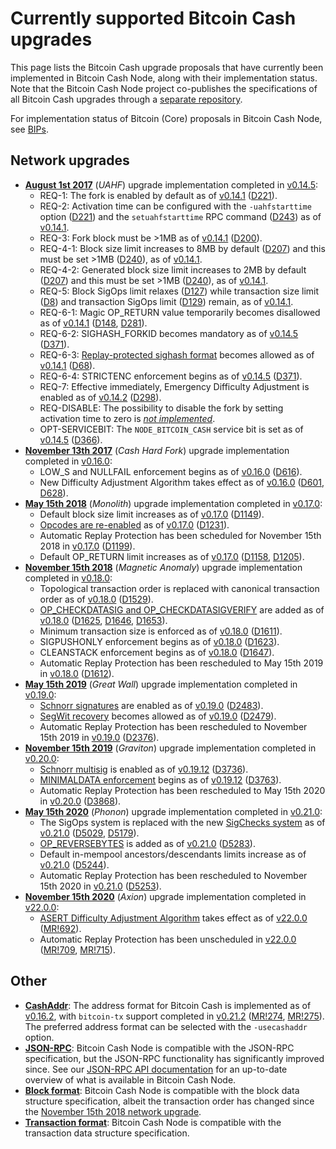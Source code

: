 Currently supported Bitcoin Cash upgrades
=========================================

This page lists the Bitcoin Cash upgrade proposals that have currently been
implemented in Bitcoin Cash Node, along with their implementation status. Note
that the Bitcoin Cash Node project co-publishes the specifications of all Bitcoin
Cash upgrades through a [separate repository](https://upgradespecs.bitcoincashnode.org).

For implementation status of Bitcoin (Core) proposals in Bitcoin Cash Node,
see [BIPs](bips.md).

Network upgrades
----------------

* **[August 1st 2017](https://upgradespecs.bitcoincashnode.org/uahf-technical-spec/)** (*UAHF*) upgrade implementation completed in [v0.14.5](release-notes/release-notes-0.14.5.md):
    * REQ-1: The fork is enabled by default as of [v0.14.1](release-notes/release-notes-0.14.1.md) ([D221](https://gitlab.com/bitcoin-cash-node/bitcoin-cash-node/-/commit/c2399c92935ef13f0d9e2f972eeb8455a8e787a2)).
    * REQ-2: Activation time can be configured with the `-uahfstarttime` option ([D221](https://gitlab.com/bitcoin-cash-node/bitcoin-cash-node/-/commit/c2399c92935ef13f0d9e2f972eeb8455a8e787a2)) and the `setuahfstarttime` RPC command ([D243](https://gitlab.com/bitcoin-cash-node/bitcoin-cash-node/-/commit/cbdaf5b22f6183f4d07f79d5079cc1de72ce4daf)) as of [v0.14.1](release-notes/release-notes-0.14.1.md).
    * REQ-3: Fork block must be >1MB as of [v0.14.1](release-notes/release-notes-0.14.1.md) ([D200](https://gitlab.com/bitcoin-cash-node/bitcoin-cash-node/-/commit/6c6719b09f06ae4ac631d0e74d31001cdfc9fd1f)).
    * REQ-4-1: Block size limit increases to 8MB by default ([D207](https://gitlab.com/bitcoin-cash-node/bitcoin-cash-node/-/commit/00cb8ae2a2389d9e2b1f6861b238ca025911fe97)) and this must be set >1MB ([D240](https://gitlab.com/bitcoin-cash-node/bitcoin-cash-node/-/commit/0636ab3cc0602e45ed0316aebccddc7ca69f6bcf)), as of [v0.14.1](release-notes/release-notes-0.14.1.md).
    * REQ-4-2: Generated block size limit increases to 2MB by default ([D207](https://gitlab.com/bitcoin-cash-node/bitcoin-cash-node/-/commit/00cb8ae2a2389d9e2b1f6861b238ca025911fe97)) and this must be set >1MB ([D240](https://gitlab.com/bitcoin-cash-node/bitcoin-cash-node/-/commit/0636ab3cc0602e45ed0316aebccddc7ca69f6bcf)), as of [v0.14.1](release-notes/release-notes-0.14.1.md).
    * REQ-5: Block SigOps limit relaxes ([D127](https://gitlab.com/bitcoin-cash-node/bitcoin-cash-node/-/commit/5a42f155ffc30b89065befca458ffdb842524544)) while transaction size limit ([D8](https://gitlab.com/bitcoin-cash-node/bitcoin-cash-node/-/commit/48dc7934dc0b09260d89662f7604f9d5309ae52e)) and transaction SigOps limit ([D129](https://gitlab.com/bitcoin-cash-node/bitcoin-cash-node/-/commit/1af54d43495463c22d906da98a28317895e545ed)) remain, as of [v0.14.1](release-notes/release-notes-0.14.1.md).
    * REQ-6-1: Magic OP_RETURN value temporarily becomes disallowed as of [v0.14.1](release-notes/release-notes-0.14.1.md) ([D148](https://gitlab.com/bitcoin-cash-node/bitcoin-cash-node/-/commit/cddb1bbbe6c934a57ce49f286d72cb027830cd8a), [D281](https://gitlab.com/bitcoin-cash-node/bitcoin-cash-node/-/commit/69ef458403a5f9cf7106ed288e282fcf6d08c89b)).
    * REQ-6-2: SIGHASH_FORKID becomes mandatory as of [v0.14.5](release-notes/release-notes-0.14.5.md) ([D371](https://gitlab.com/bitcoin-cash-node/bitcoin-cash-node/-/commit/e49826c1fcc36e5ae26de0ad4d06e2063a759e73)).
    * REQ-6-3: [Replay-protected sighash format](https://upgradespecs.bitcoincashnode.org/replay-protected-sighash/) becomes allowed as of [v0.14.1](release-notes/release-notes-0.14.1.md) ([D68](https://gitlab.com/bitcoin-cash-node/bitcoin-cash-node/-/commit/db6218a119dda2ed09d42bb45e44abff9810d7ec#4991ff4d3409dea6845eb786eea9b14f5b78b1cd)).
    * REQ-6-4: STRICTENC enforcement begins as of [v0.14.5](release-notes/release-notes-0.14.5.md) ([D371](https://gitlab.com/bitcoin-cash-node/bitcoin-cash-node/-/commit/e49826c1fcc36e5ae26de0ad4d06e2063a759e73)).
    * REQ-7: Effective immediately, Emergency Difficulty Adjustment is enabled as of [v0.14.2](release-notes/release-notes-0.14.2.md) ([D298](https://gitlab.com/bitcoin-cash-node/bitcoin-cash-node/-/commit/7ad1105f43d7bff158d4b5c882ab9bf1b74d6cce)).
    * REQ-DISABLE: The possibility to disable the fork by setting activation time to zero is *[not implemented](https://reviews.bitcoinabc.org/T54)*.
    * OPT-SERVICEBIT: The `NODE_BITCOIN_CASH` service bit is set as of [v0.14.5](release-notes/release-notes-0.14.5.md) ([D366](https://gitlab.com/bitcoin-cash-node/bitcoin-cash-node/-/commit/bfd7b2222ef07b96dd4868d2c04130193da3468e)).
* **[November 13th 2017](https://upgradespecs.bitcoincashnode.org/nov-13-hardfork-spec/)** (*Cash Hard Fork*) upgrade implementation completed in [v0.16.0](release-notes/release-notes-0.16.0.md):
    * LOW_S and NULLFAIL enforcement begins as of [v0.16.0](release-notes/release-notes-0.16.0.md) ([D616](https://gitlab.com/bitcoin-cash-node/bitcoin-cash-node/-/commit/aeb72d7f3c737947090884390fbe28d00e4e0621)).
    * New Difficulty Adjustment Algorithm takes effect as of [v0.16.0](release-notes/release-notes-0.16.0.md) ([D601](https://github.com/Bitcoin-ABC/bitcoin-abc/commit/be51cf295c239ff6395a0aa67a3e13906aca9cb2), [D628](https://github.com/Bitcoin-ABC/bitcoin-abc/commit/18dc8bb907091d69f4887560ab2e4cfbc19bae77)).
* **[May 15th 2018](https://upgradespecs.bitcoincashnode.org/may-2018-hardfork/)** (*Monolith*) upgrade implementation completed in [v0.17.0](release-notes/release-notes-0.17.0.md):
    * Default block size limit increases as of [v0.17.0](release-notes/release-notes-0.17.0.md) ([D1149](https://gitlab.com/bitcoin-cash-node/bitcoin-cash-node/-/commit/699f4b867318486b915bd2d3b2102fb49ec652f1)).
    * [Opcodes are re-enabled](https://upgradespecs.bitcoincashnode.org/may-2018-reenabled-opcodes/) as of [v0.17.0](release-notes/release-notes-0.17.0.md) ([D1231](https://gitlab.com/bitcoin-cash-node/bitcoin-cash-node/-/commit/f103591b993fef4359819bd1fb956f47e7b540e2)).
    * Automatic Replay Protection has been scheduled for November 15th 2018 in [v0.17.0](release-notes/release-notes-0.17.0.md) ([D1199](https://gitlab.com/bitcoin-cash-node/bitcoin-cash-node/-/commit/db0e07afa96e965c9ec3e70b794009c02be48198)).
    * Default OP_RETURN limit increases as of [v0.17.0](release-notes/release-notes-0.17.0.md) ([D1158](https://gitlab.com/bitcoin-cash-node/bitcoin-cash-node/-/commit/cbf4410912f6512e481f15270329683d4d4378d4), [D1205](https://gitlab.com/bitcoin-cash-node/bitcoin-cash-node/-/commit/0d1b49c9f37f8549540521e6e02a27c261c6da5a)).
* **[November 15th 2018](https://upgradespecs.bitcoincashnode.org/2018-nov-upgrade/)** (*Magnetic Anomaly*) upgrade implementation completed in [v0.18.0](release-notes/release-notes-0.18.0.md):
    * Topological transaction order is replaced with canonical transaction order as of [v0.18.0](release-notes/release-notes-0.18.0.md) ([D1529](https://gitlab.com/bitcoin-cash-node/bitcoin-cash-node/-/commit/ee51761f7792776ddde50aaa0c700aea2529fa3c)).
    * [OP_CHECKDATASIG and OP_CHECKDATASIGVERIFY](https://upgradespecs.bitcoincashnode.org/op_checkdatasig/) are added as of [v0.18.0](release-notes/release-notes-0.18.0.md) ([D1625](https://gitlab.com/bitcoin-cash-node/bitcoin-cash-node/-/commit/13eb8667a8073ee39f61039bbf3c7a172784a523), [D1646](https://gitlab.com/bitcoin-cash-node/bitcoin-cash-node/-/commit/bcaa59bb2fbeec1811696a99a1dddf9530126b1c), [D1653](https://gitlab.com/bitcoin-cash-node/bitcoin-cash-node/-/commit/497a1b485ba930c39ce9132d7202137cfec8298f)).
    * Minimum transaction size is enforced as of [v0.18.0](release-notes/release-notes-0.18.0.md) ([D1611](https://gitlab.com/bitcoin-cash-node/bitcoin-cash-node/-/commit/de3668a2b57239c2a223900d7e96158a6af72ab4)).
    * SIGPUSHONLY enforcement begins as of [v0.18.0](release-notes/release-notes-0.18.0.md) ([D1623](https://gitlab.com/bitcoin-cash-node/bitcoin-cash-node/-/commit/4714cd3622565b35d08fa71d932482ad760cc0ba)).
    * CLEANSTACK enforcement begins as of [v0.18.0](release-notes/release-notes-0.18.0.md) ([D1647](https://gitlab.com/bitcoin-cash-node/bitcoin-cash-node/-/commit/073d453b4ae71b0744e4b1b723066373a3b80acb)).
    * Automatic Replay Protection has been rescheduled to May 15th 2019 in [v0.18.0](release-notes/release-notes-0.18.0.md) ([D1612](https://gitlab.com/bitcoin-cash-node/bitcoin-cash-node/-/commit/92da404962ccc0ddaf067b94523fcdf315f44233)).
* **[May 15th 2019](https://upgradespecs.bitcoincashnode.org/2019-05-15-upgrade/)** (*Great Wall*) upgrade implementation completed in [v0.19.0](release-notes/release-notes-0.19.0.md):
    * [Schnorr signatures](https://upgradespecs.bitcoincashnode.org/2019-05-15-schnorr/) are enabled as of [v0.19.0](release-notes/release-notes-0.19.0.md) ([D2483](https://gitlab.com/bitcoin-cash-node/bitcoin-cash-node/-/commit/6bb69585f3265e99d01d4fdd5fe7d48b2ee4e557)).
    * [SegWit recovery](https://upgradespecs.bitcoincashnode.org/2019-05-15-segwit-recovery/) becomes allowed as of [v0.19.0](release-notes/release-notes-0.19.0.md) ([D2479](https://gitlab.com/bitcoin-cash-node/bitcoin-cash-node/-/commit/f19955048697770a9743458f823a6c84d8140ac4)).
    * Automatic Replay Protection has been rescheduled to November 15th 2019 in [v0.19.0](release-notes/release-notes-0.19.0.md) ([D2376](https://gitlab.com/bitcoin-cash-node/bitcoin-cash-node/-/commit/31427f585a5c2a2de5dcde2c041928fcdc5e7e0a)).
* **[November 15th 2019](https://upgradespecs.bitcoincashnode.org/2019-11-15-upgrade/)** (*Graviton*) upgrade implementation completed in [v0.20.0](release-notes/release-notes-0.20.0.md):
    * [Schnorr multisig](https://upgradespecs.bitcoincashnode.org/2019-11-15-schnorrmultisig/) is enabled as of [v0.19.12](release-notes/release-notes-0.19.12.md) ([D3736](https://gitlab.com/bitcoin-cash-node/bitcoin-cash-node/-/commit/2a1e1d244b1b31ac5b4a800bf085578b85a6af9f)).
    * [MINIMALDATA enforcement](https://upgradespecs.bitcoincashnode.org/2019-11-15-minimaldata/) begins as of [v0.19.12](release-notes/release-notes-0.19.12.md) ([D3763](https://gitlab.com/bitcoin-cash-node/bitcoin-cash-node/-/commit/38d64b15884bcc0cd2e84ecc7c0fd9b3d2a50930)).
    * Automatic Replay Protection has been rescheduled to May 15th 2020 in [v0.20.0](release-notes/release-notes-0.20.0.md) ([D3868](https://gitlab.com/bitcoin-cash-node/bitcoin-cash-node/-/commit/65a6198254ac142dd87d3b8b6edafc49c9ef0a9c)).
* **[May 15th 2020](https://upgradespecs.bitcoincashnode.org/2020-05-15-upgrade/)** (*Phonon*) upgrade implementation completed in [v0.21.0](release-notes/release-notes-0.21.0.md):
    * The SigOps system is replaced with the new [SigChecks system](https://upgradespecs.bitcoincashnode.org/2020-05-15-sigchecks/) as of [v0.21.0](release-notes/release-notes-0.21.0.md) ([D5029](https://gitlab.com/bitcoin-cash-node/bitcoin-cash-node/-/commit/0cfa675d41f9fdb461bb8d67ca5f0fe524a57c3a), [D5179](https://gitlab.com/bitcoin-cash-node/bitcoin-cash-node/-/commit/276a95b8710e9202c8cc9346987f2df2aa83d72f)).
    * [OP_REVERSEBYTES](https://upgradespecs.bitcoincashnode.org/2020-05-15-op_reversebytes/) is added as of [v0.21.0](release-notes/release-notes-0.21.0.md) ([D5283](https://gitlab.com/bitcoin-cash-node/bitcoin-cash-node/-/commit/9bd868e48eb0cc63063fd1776d2e84277a510a6b)).
    * Default in-mempool ancestors/descendants limits increase as of [v0.21.0](release-notes/release-notes-0.21.0.md) ([D5244](https://gitlab.com/bitcoin-cash-node/bitcoin-cash-node/-/commit/3a535f346e0b66cefddc47e8f8b9328b50e91f94)).
    * Automatic Replay Protection has been rescheduled to November 15th 2020 in [v0.21.0](release-notes/release-notes-0.21.0.md) ([D5253](https://gitlab.com/bitcoin-cash-node/bitcoin-cash-node/-/commit/c4fd03771c42f9955ae938c0325687215b1aac4d)).
* **[November 15th 2020](https://upgradespecs.bitcoincashnode.org/2020-11-15-upgrade/)** (*Axion*) upgrade implementation completed in [v22.0.0](release-notes/release-notes-22.0.0.md):
    * [ASERT Difficulty Adjustment Algorithm](https://upgradespecs.bitcoincashnode.org/2020-11-15-asert/) takes effect as of [v22.0.0](release-notes/release-notes-22.0.0.md) ([MR!692](https://gitlab.com/bitcoin-cash-node/bitcoin-cash-node/-/merge_requests/692)).
    * Automatic Replay Protection has been unscheduled in [v22.0.0](release-notes/release-notes-22.0.0.md) ([MR!709](https://gitlab.com/bitcoin-cash-node/bitcoin-cash-node/-/merge_requests/709), [MR!715](https://gitlab.com/bitcoin-cash-node/bitcoin-cash-node/-/merge_requests/715)).

Other
-----

* **[CashAddr](https://upgradespecs.bitcoincashnode.org/cashaddr/)**: The address format for Bitcoin Cash is implemented as of [v0.16.2](release-notes/release-notes-0.16.2.md), with `bitcoin-tx` support completed in [v0.21.2](release-notes/release-notes-0.21.2.md) ([MR!274](https://gitlab.com/bitcoin-cash-node/bitcoin-cash-node/-/merge_requests/274), [MR!275](https://gitlab.com/bitcoin-cash-node/bitcoin-cash-node/-/merge_requests/275)). The preferred address format can be selected with the `-usecashaddr` option.
* **[JSON-RPC](https://upgradespecs.bitcoincashnode.org/JSON-RPC/)**: Bitcoin Cash Node is compatible with the JSON-RPC specification, but the JSON-RPC functionality has significantly improved since. See our [JSON-RPC API documentation](json-rpc/README.md) for an up-to-date overview of what is available in Bitcoin Cash Node.
* **[Block format](https://upgradespecs.bitcoincashnode.org/block/)**: Bitcoin Cash Node is compatible with the block data structure specification, albeit the transaction order has changed since the [November 15th 2018 network upgrade](https://upgradespecs.bitcoincashnode.org/2018-nov-upgrade/).
* **[Transaction format](https://upgradespecs.bitcoincashnode.org/transaction/)**: Bitcoin Cash Node is compatible with the transaction data structure specification.

